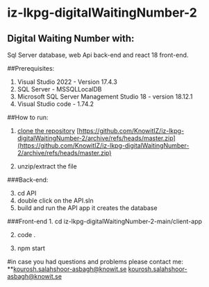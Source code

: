 # iz-lkpg-digitalWaitingNumber-2

## Digital Waiting Number with:
Sql Server database, web Api back-end and react 18 front-end.

##Prerequisites:
1. Visual Studio 2022 - Version 17.4.3
2. SQL Server - MSSQLLocalDB
3. Microsoft SQL Server Management Studio 18 - version 18.12.1
4. Visual Studio code - 1.74.2

##How to run:
1. [clone the repository](https://github.com/KnowitIZ/iz-lkpg-digitalWaitingNumber-2/archive/refs/heads/master.zip)
[https://github.com/KnowitIZ/iz-lkpg-digitalWaitingNumber-2/archive/refs/heads/master.zip](https://github.com/KnowitIZ/iz-lkpg-digitalWaitingNumber-2/archive/refs/heads/master.zip)

2. unzip/extract the file

###Back-end:

3. cd API
4. double click on the API.sln
5. build and run the API app
it creates the database

###Front-end
1.
cd iz-lkpg-digitalWaitingNumber-2-main/client-app

2. code .

3. npm start

#in case you had questions and problems please contact me:
**kourosh.salahshoor-asbagh@knowit.se
[kourosh.salahshoor-asbagh@knowit.se](kourosh.salahshoor-asbagh@knowit.se)
